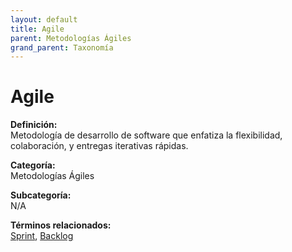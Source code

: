 ```yaml
---
layout: default
title: Agile
parent: Metodologías Ágiles
grand_parent: Taxonomía
---
```


# Agile

**Definición:**  
Metodología de desarrollo de software que enfatiza la flexibilidad, colaboración, y entregas iterativas rápidas.

**Categoría:**  
Metodologías Ágiles

**Subcategoría:**  
N/A

**Términos relacionados:**  
[Sprint](https://maleniski.github.io/diccionario-angl-tec-mx/docs/taxonomia/metodologías-ágiles/sprint.html), [Backlog](https://maleniski.github.io/diccionario-angl-tec-mx/docs/taxonomia/metodologías-ágiles/backlog.html)

